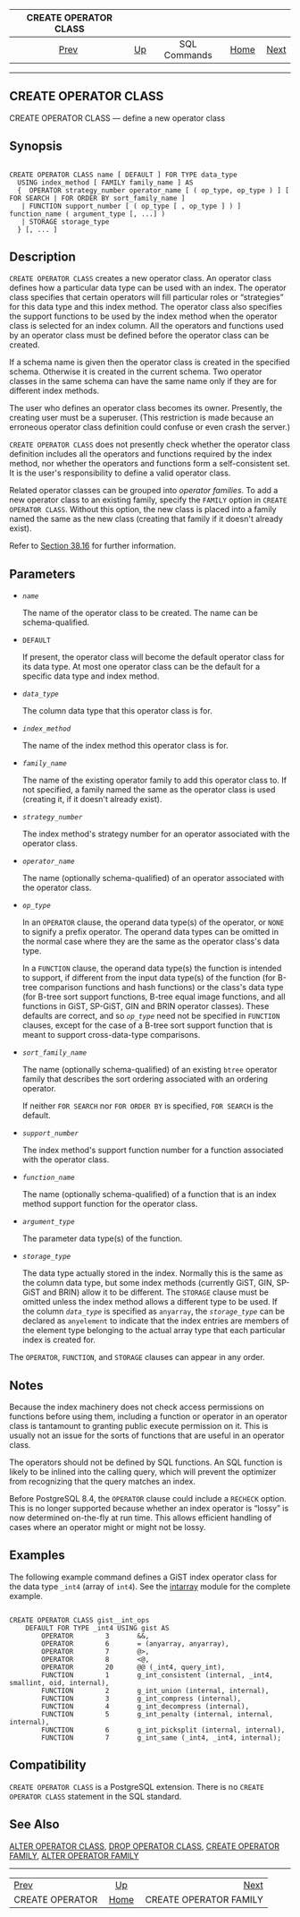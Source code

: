 <!--?xml version="1.0" encoding="UTF-8" standalone="no"?-->

|                CREATE OPERATOR CLASS               |                                        |              |                                                       |                                                           |
| :------------------------------------------------: | :------------------------------------- | :----------: | ----------------------------------------------------: | --------------------------------------------------------: |
| [Prev](sql-createoperator.html "CREATE OPERATOR")  | [Up](sql-commands.html "SQL Commands") | SQL Commands | [Home](index.html "PostgreSQL 17devel Documentation") |  [Next](sql-createopfamily.html "CREATE OPERATOR FAMILY") |

***

## CREATE OPERATOR CLASS

CREATE OPERATOR CLASS — define a new operator class

## Synopsis

```

CREATE OPERATOR CLASS name [ DEFAULT ] FOR TYPE data_type
  USING index_method [ FAMILY family_name ] AS
  {  OPERATOR strategy_number operator_name [ ( op_type, op_type ) ] [ FOR SEARCH | FOR ORDER BY sort_family_name ]
   | FUNCTION support_number [ ( op_type [ , op_type ] ) ] function_name ( argument_type [, ...] )
   | STORAGE storage_type
  } [, ... ]
```

## Description

`CREATE OPERATOR CLASS` creates a new operator class. An operator class defines how a particular data type can be used with an index. The operator class specifies that certain operators will fill particular roles or “strategies” for this data type and this index method. The operator class also specifies the support functions to be used by the index method when the operator class is selected for an index column. All the operators and functions used by an operator class must be defined before the operator class can be created.

If a schema name is given then the operator class is created in the specified schema. Otherwise it is created in the current schema. Two operator classes in the same schema can have the same name only if they are for different index methods.

The user who defines an operator class becomes its owner. Presently, the creating user must be a superuser. (This restriction is made because an erroneous operator class definition could confuse or even crash the server.)

`CREATE OPERATOR CLASS` does not presently check whether the operator class definition includes all the operators and functions required by the index method, nor whether the operators and functions form a self-consistent set. It is the user's responsibility to define a valid operator class.

Related operator classes can be grouped into *operator families*. To add a new operator class to an existing family, specify the `FAMILY` option in `CREATE OPERATOR CLASS`. Without this option, the new class is placed into a family named the same as the new class (creating that family if it doesn't already exist).

Refer to [Section 38.16](xindex.html "38.16. Interfacing Extensions to Indexes") for further information.

## Parameters

* *`name`*

    The name of the operator class to be created. The name can be schema-qualified.

* `DEFAULT`

    If present, the operator class will become the default operator class for its data type. At most one operator class can be the default for a specific data type and index method.

* *`data_type`*

    The column data type that this operator class is for.

* *`index_method`*

    The name of the index method this operator class is for.

* *`family_name`*

    The name of the existing operator family to add this operator class to. If not specified, a family named the same as the operator class is used (creating it, if it doesn't already exist).

* *`strategy_number`*

    The index method's strategy number for an operator associated with the operator class.

* *`operator_name`*

    The name (optionally schema-qualified) of an operator associated with the operator class.

* *`op_type`*

    In an `OPERATOR` clause, the operand data type(s) of the operator, or `NONE` to signify a prefix operator. The operand data types can be omitted in the normal case where they are the same as the operator class's data type.

    In a `FUNCTION` clause, the operand data type(s) the function is intended to support, if different from the input data type(s) of the function (for B-tree comparison functions and hash functions) or the class's data type (for B-tree sort support functions, B-tree equal image functions, and all functions in GiST, SP-GiST, GIN and BRIN operator classes). These defaults are correct, and so *`op_type`* need not be specified in `FUNCTION` clauses, except for the case of a B-tree sort support function that is meant to support cross-data-type comparisons.

* *`sort_family_name`*

    The name (optionally schema-qualified) of an existing `btree` operator family that describes the sort ordering associated with an ordering operator.

    If neither `FOR SEARCH` nor `FOR ORDER BY` is specified, `FOR SEARCH` is the default.

* *`support_number`*

    The index method's support function number for a function associated with the operator class.

* *`function_name`*

    The name (optionally schema-qualified) of a function that is an index method support function for the operator class.

* *`argument_type`*

    The parameter data type(s) of the function.

* *`storage_type`*

    The data type actually stored in the index. Normally this is the same as the column data type, but some index methods (currently GiST, GIN, SP-GiST and BRIN) allow it to be different. The `STORAGE` clause must be omitted unless the index method allows a different type to be used. If the column *`data_type`* is specified as `anyarray`, the *`storage_type`* can be declared as `anyelement` to indicate that the index entries are members of the element type belonging to the actual array type that each particular index is created for.

The `OPERATOR`, `FUNCTION`, and `STORAGE` clauses can appear in any order.

## Notes

Because the index machinery does not check access permissions on functions before using them, including a function or operator in an operator class is tantamount to granting public execute permission on it. This is usually not an issue for the sorts of functions that are useful in an operator class.

The operators should not be defined by SQL functions. An SQL function is likely to be inlined into the calling query, which will prevent the optimizer from recognizing that the query matches an index.

Before PostgreSQL 8.4, the `OPERATOR` clause could include a `RECHECK` option. This is no longer supported because whether an index operator is “lossy” is now determined on-the-fly at run time. This allows efficient handling of cases where an operator might or might not be lossy.

## Examples

The following example command defines a GiST index operator class for the data type `_int4` (array of `int4`). See the [intarray](intarray.html "F.20. intarray — manipulate arrays of integers") module for the complete example.

```

CREATE OPERATOR CLASS gist__int_ops
    DEFAULT FOR TYPE _int4 USING gist AS
        OPERATOR        3       &&,
        OPERATOR        6       = (anyarray, anyarray),
        OPERATOR        7       @>,
        OPERATOR        8       <@,
        OPERATOR        20      @@ (_int4, query_int),
        FUNCTION        1       g_int_consistent (internal, _int4, smallint, oid, internal),
        FUNCTION        2       g_int_union (internal, internal),
        FUNCTION        3       g_int_compress (internal),
        FUNCTION        4       g_int_decompress (internal),
        FUNCTION        5       g_int_penalty (internal, internal, internal),
        FUNCTION        6       g_int_picksplit (internal, internal),
        FUNCTION        7       g_int_same (_int4, _int4, internal);
```

## Compatibility

`CREATE OPERATOR CLASS` is a PostgreSQL extension. There is no `CREATE OPERATOR CLASS` statement in the SQL standard.

## See Also

[ALTER OPERATOR CLASS](sql-alteropclass.html "ALTER OPERATOR CLASS"), [DROP OPERATOR CLASS](sql-dropopclass.html "DROP OPERATOR CLASS"), [CREATE OPERATOR FAMILY](sql-createopfamily.html "CREATE OPERATOR FAMILY"), [ALTER OPERATOR FAMILY](sql-alteropfamily.html "ALTER OPERATOR FAMILY")

***

|                                                    |                                                       |                                                           |
| :------------------------------------------------- | :---------------------------------------------------: | --------------------------------------------------------: |
| [Prev](sql-createoperator.html "CREATE OPERATOR")  |         [Up](sql-commands.html "SQL Commands")        |  [Next](sql-createopfamily.html "CREATE OPERATOR FAMILY") |
| CREATE OPERATOR                                    | [Home](index.html "PostgreSQL 17devel Documentation") |                                    CREATE OPERATOR FAMILY |
